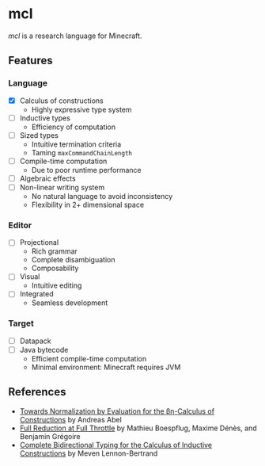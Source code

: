 # mcl

*mcl* is a research language for Minecraft.

## Features

### Language

- [x] Calculus of constructions
  - Highly expressive type system
- [ ] Inductive types
  - Efficiency of computation
- [ ] Sized types
  - Intuitive termination criteria
  - Taming `maxCommandChainLength`
- [ ] Compile-time computation
  - Due to poor runtime performance
- [ ] Algebraic effects
- [ ] Non-linear writing system
  - No natural language to avoid inconsistency
  - Flexibility in 2+ dimensional space

### Editor

- [ ] Projectional
  - Rich grammar
  - Complete disambiguation
  - Composability
- [ ] Visual
  - Intuitive editing
- [ ] Integrated
  - Seamless development

### Target

- [ ] Datapack
- [ ] Java bytecode
  - Efficient compile-time computation
  - Minimal environment: Minecraft requires JVM

## References

- [Towards Normalization by Evaluation for the βη-Calculus of Constructions](https://doi.org/10.1007/978-3-642-12251-4_17) by Andreas Abel
- [Full Reduction at Full Throttle](https://doi.org/10.1007/978-3-642-25379-9_26) by Mathieu Boespflug, Maxime Dénès, and Benjamin Grégoire
- [Complete Bidirectional Typing for the Calculus of Inductive Constructions](https://arxiv.org/abs/2102.06513) by Meven Lennon-Bertrand
